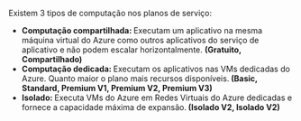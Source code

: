 
Existem 3 tipos de computação nos planos de serviço:

<ul>
<li><strong>Computação compartilhada: </strong>Executam um aplicativo na mesma máquina virtual do Azure como outros aplicativos do serviço de aplicativo e não podem escalar horizontalmente. <strong> (Gratuito, Compartilhado)</strong></li>
<li><strong>Computação dedicada: </strong>Executam os aplicativos nas VMs dedicadas do Azure. Quanto maior o plano mais recursos disponíveis.<strong> (Basic, Standard, Premium V1, Premium V2, Premium V3)</strong></li>
<li><strong>Isolado: </strong>Executa VMs do Azure em Redes Virtuais do Azure dedicadas e fornece a capacidade máxima de expansão.<strong> (Isolado V2, Isolado V2)</strong></li>
</ul>




